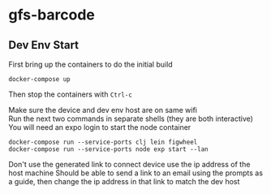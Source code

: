 # gfs-barcode

## Dev Env Start
First bring up the containers to do the initial build  
```
docker-compose up
```
Then stop the containers with `Ctrl-c`  

Make sure the device and dev env host are on same wifi  
Run the next two commands in separate shells (they are both interactive)  
You will need an expo login to start the node container
```
docker-compose run --service-ports clj lein figwheel
docker-compose run --service-ports node exp start --lan
```
Don't use the generated link to connect device use the ip address of the host machine
Should be able to send a link to an email using the prompts as a guide, then change the ip address in that link to match the dev host
